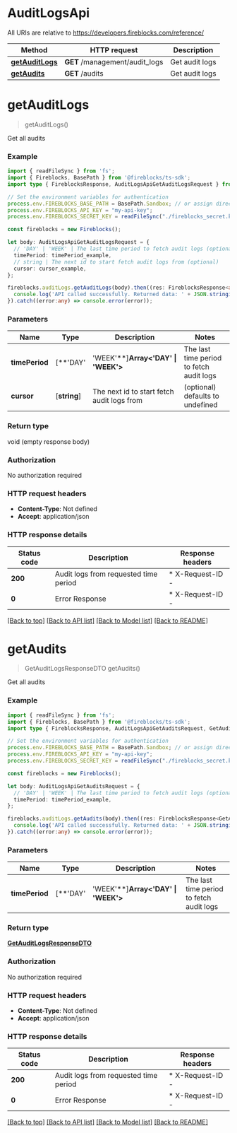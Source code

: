 # AuditLogsApi

All URIs are relative to https://developers.fireblocks.com/reference/

Method | HTTP request | Description
------------- | ------------- | -------------
[**getAuditLogs**](#getAuditLogs) | **GET** /management/audit_logs | Get audit logs
[**getAudits**](#getAudits) | **GET** /audits | Get audit logs


# **getAuditLogs**
> getAuditLogs()

Get all audits

### Example


```typescript
import { readFileSync } from 'fs';
import { Fireblocks, BasePath } from '@fireblocks/ts-sdk';
import type { FireblocksResponse, AuditLogsApiGetAuditLogsRequest } from '@fireblocks/ts-sdk';

// Set the environment variables for authentication
process.env.FIREBLOCKS_BASE_PATH = BasePath.Sandbox; // or assign directly to "https://sandbox-api.fireblocks.io/v1"
process.env.FIREBLOCKS_API_KEY = "my-api-key";
process.env.FIREBLOCKS_SECRET_KEY = readFileSync("./fireblocks_secret.key", "utf8");

const fireblocks = new Fireblocks();

let body: AuditLogsApiGetAuditLogsRequest = {
  // 'DAY' | 'WEEK' | The last time period to fetch audit logs (optional)
  timePeriod: timePeriod_example,
  // string | The next id to start fetch audit logs from (optional)
  cursor: cursor_example,
};

fireblocks.auditLogs.getAuditLogs(body).then((res: FireblocksResponse<any>) => {
  console.log('API called successfully. Returned data: ' + JSON.stringify(res, null, 2));
}).catch((error:any) => console.error(error));
```


### Parameters

Name | Type | Description  | Notes
------------- | ------------- | ------------- | -------------
 **timePeriod** | [**&#39;DAY&#39; | &#39;WEEK&#39;**]**Array<&#39;DAY&#39; &#124; &#39;WEEK&#39;>** | The last time period to fetch audit logs | (optional) defaults to undefined
 **cursor** | [**string**] | The next id to start fetch audit logs from | (optional) defaults to undefined


### Return type

void (empty response body)

### Authorization

No authorization required

### HTTP request headers

 - **Content-Type**: Not defined
 - **Accept**: application/json


### HTTP response details
| Status code | Description | Response headers |
|-------------|-------------|------------------|
**200** | Audit logs from requested time period |  * X-Request-ID -  <br>  |
**0** | Error Response |  * X-Request-ID -  <br>  |

[[Back to top]](#) [[Back to API list]](../../README.md#documentation-for-api-endpoints) [[Back to Model list]](../../README.md#documentation-for-models) [[Back to README]](../../README.md)

# **getAudits**
> GetAuditLogsResponseDTO getAudits()

Get all audits

### Example


```typescript
import { readFileSync } from 'fs';
import { Fireblocks, BasePath } from '@fireblocks/ts-sdk';
import type { FireblocksResponse, AuditLogsApiGetAuditsRequest, GetAuditLogsResponseDTO } from '@fireblocks/ts-sdk';

// Set the environment variables for authentication
process.env.FIREBLOCKS_BASE_PATH = BasePath.Sandbox; // or assign directly to "https://sandbox-api.fireblocks.io/v1"
process.env.FIREBLOCKS_API_KEY = "my-api-key";
process.env.FIREBLOCKS_SECRET_KEY = readFileSync("./fireblocks_secret.key", "utf8");

const fireblocks = new Fireblocks();

let body: AuditLogsApiGetAuditsRequest = {
  // 'DAY' | 'WEEK' | The last time period to fetch audit logs (optional)
  timePeriod: timePeriod_example,
};

fireblocks.auditLogs.getAudits(body).then((res: FireblocksResponse<GetAuditLogsResponseDTO>) => {
  console.log('API called successfully. Returned data: ' + JSON.stringify(res, null, 2));
}).catch((error:any) => console.error(error));
```


### Parameters

Name | Type | Description  | Notes
------------- | ------------- | ------------- | -------------
 **timePeriod** | [**&#39;DAY&#39; | &#39;WEEK&#39;**]**Array<&#39;DAY&#39; &#124; &#39;WEEK&#39;>** | The last time period to fetch audit logs | (optional) defaults to undefined


### Return type

**[GetAuditLogsResponseDTO](../models/GetAuditLogsResponseDTO.md)**

### Authorization

No authorization required

### HTTP request headers

 - **Content-Type**: Not defined
 - **Accept**: application/json


### HTTP response details
| Status code | Description | Response headers |
|-------------|-------------|------------------|
**200** | Audit logs from requested time period |  * X-Request-ID -  <br>  |
**0** | Error Response |  * X-Request-ID -  <br>  |

[[Back to top]](#) [[Back to API list]](../../README.md#documentation-for-api-endpoints) [[Back to Model list]](../../README.md#documentation-for-models) [[Back to README]](../../README.md)


